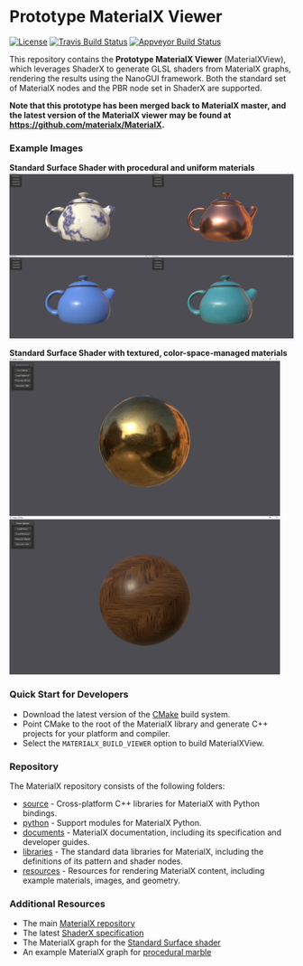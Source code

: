 # Prototype MaterialX Viewer

[![License](https://img.shields.io/badge/License-Apache%202.0-blue.svg)](https://github.com/materialx/MaterialX/blob/master/LICENSE.txt)
[![Travis Build Status](https://travis-ci.org/materialx/MaterialX.svg?branch=master)](https://travis-ci.org/materialx/MaterialX)
[![Appveyor Build Status](https://ci.appveyor.com/api/projects/status/pmlxnp5m1fve11k0?svg=true)](https://ci.appveyor.com/project/jstone-lucasfilm/materialx)

This repository contains the **Prototype MaterialX Viewer** (MaterialXView), which leverages ShaderX to generate GLSL shaders from MaterialX graphs, rendering the results using the NanoGUI framework.  Both the standard set of MaterialX nodes and the PBR node set in ShaderX are supported.

**Note that this prototype has been merged back to MaterialX master, and the latest version of the MaterialX viewer may be found at https://github.com/materialx/MaterialX.**

### Example Images

**Standard Surface Shader with procedural and uniform materials**
<img src="resources/Images/MaterialXView_StandardSurface_01.png" width="1024">

**Standard Surface Shader with textured, color-space-managed materials**
<img src="resources/Images/MaterialXView_StandardSurface_02.png" width="480">

### Quick Start for Developers

- Download the latest version of the [CMake](https://cmake.org/) build system.
- Point CMake to the root of the MaterialX library and generate C++ projects for your platform and compiler.
- Select the `MATERIALX_BUILD_VIEWER` option to build MaterialXView.

### Repository

The MaterialX repository consists of the following folders:

- [source](source) - Cross-platform C++ libraries for MaterialX with Python bindings.
- [python](python) - Support modules for MaterialX Python.
- [documents](documents) - MaterialX documentation, including its specification and developer guides.
- [libraries](libraries) - The standard data libraries for MaterialX, including the definitions of its pattern and shader nodes.
- [resources](resources) - Resources for rendering MaterialX content, including example materials, images, and geometry.

### Additional Resources

- The main [MaterialX repository](https://github.com/materialx/MaterialX)
- The latest [ShaderX specification](https://github.com/jstone-dev/MaterialX/blob/adsk_contrib/dev/documents/Specification/ShaderX.Draft.pdf)
- The MaterialX graph for the [Standard Surface shader](https://github.com/materialx/MaterialX/blob/master/libraries/bxdf/standard_surface.mtlx)
- An example MaterialX graph for [procedural marble](https://github.com/jstone-dev/MaterialX/blob/adsk_contrib/dev/resources/Materials/TestSuite/pbrlib/materials/standard_surface_marble_solid.mtlx)
